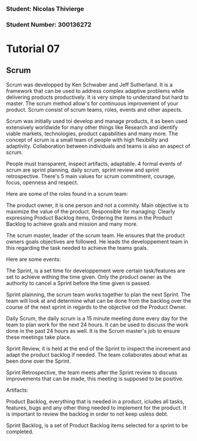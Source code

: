 ### Student: Nicolas Thivierge
### Student Number: 300136272

# Tutorial 07

## Scrum

Scrum was developped by Ken Schwaber and Jeff Sutherland. It is a framework that can be used to address complex adaptive problems while delivering products productively. It is very simple to understand but hard to master. The scrum method allow's for continuous improvement of your product. Scrum consist of scrum teams, roles, events and other aspects.

Scrum was initially used toi develop and manage products, it as been used extensively worldwide for many other things like Research and identify viable markets, technologies, product capabilities and many more. The concept of scrum is a small team of people with high flexibility and adaptivity. Collaboration between individuals and teams is also an aspect of scrum.

People must transparent, inspect artifacts, adaptable. 4 formal events of scrum are sprint planning, daily scrum, sprint review and sprint retrospective. There's 5 main values for scrum commitment, courage, focus, openness and respect.

Here are some of the roles found in a scrum team:

The product owner, it is one person and not a commity. Main objective is to maximize the value of the product. Responsible for managing: Clearly expressing Product Backlog items, Ordering the items in the Product Backlog to achieve goals and mission and many more.

The scrum master, leader of the scrum team. He ensures that the product owners goals objectives are followed. He leads the developpement team in this regarding the task needed to achieve the teams goals. 

Here are some events:

The Sprint, is a set time for developpement were certain task/features are set to achieve withing the time given. Only the product owner as the authority to cancel a Sprint before the time given is passed.

Sprint plainning, the scrum team works together to plan the next Sprint. The team will look at and determine what can be done from the backlog over the course of the next sprint in regards to the objective od the Product Owner.

Daily Scrum, the daily scrum is a 15 minute meeting done every day for the team to plan work for the next 24 hours. It can be used to discuss the work done in the past 24 hours as well. It is the Scrum master's job to ensure these meetings take place.

Sprint Review, it is held at the end of the Sprint to inspect the increment and adapt the product backlog if needed. The team collaborates about what as been done over the Sprint.

Sprint Retrospective, the team meets after the Sprint review to discuss improvements that can be made, this meeting is supposed to be positive.

Artifacts:

Product Backlog, everything that is needed in a product, icludes all tasks, features, bugs and any other thing needed to implement for the product. It is important to review the backlog in order to not keep usless debt.

Sprint Backlog, is a set of Product Backlog items selected for a sprint to be completed.
